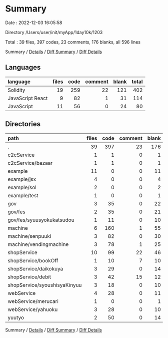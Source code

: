 # Summary

Date : 2022-12-03 16:05:58

Directory /Users/user/init/myApp/1day10k/1203

Total : 39 files,  397 codes, 23 comments, 176 blanks, all 596 lines

Summary / [Details](details.md) / [Diff Summary](diff.md) / [Diff Details](diff-details.md)

## Languages
| language | files | code | comment | blank | total |
| :--- | ---: | ---: | ---: | ---: | ---: |
| Solidity | 19 | 259 | 22 | 121 | 402 |
| JavaScript React | 9 | 82 | 1 | 31 | 114 |
| JavaScript | 11 | 56 | 0 | 24 | 80 |

## Directories
| path | files | code | comment | blank | total |
| :--- | ---: | ---: | ---: | ---: | ---: |
| . | 39 | 397 | 23 | 176 | 596 |
| c2cService | 1 | 1 | 0 | 1 | 2 |
| c2cService/bazaar | 1 | 1 | 0 | 1 | 2 |
| example | 11 | 0 | 0 | 11 | 11 |
| example/jsx | 4 | 0 | 0 | 4 | 4 |
| example/sol | 2 | 0 | 0 | 2 | 2 |
| example/test | 1 | 0 | 0 | 1 | 1 |
| gov | 3 | 35 | 0 | 22 | 57 |
| gov/fes | 2 | 35 | 0 | 21 | 56 |
| gov/fes/syuusyokukatsudou | 1 | 11 | 0 | 10 | 21 |
| machine | 6 | 160 | 1 | 55 | 216 |
| machine/senpuuki | 3 | 82 | 0 | 30 | 112 |
| machine/vendingmachine | 3 | 78 | 1 | 25 | 104 |
| shopService | 10 | 99 | 22 | 46 | 167 |
| shopService/bookOff | 1 | 10 | 7 | 10 | 27 |
| shopService/daikokuya | 3 | 29 | 0 | 14 | 43 |
| shopService/debit | 3 | 42 | 15 | 12 | 69 |
| shopService/syoushisyaKinyuu | 3 | 18 | 0 | 10 | 28 |
| webService | 4 | 28 | 0 | 11 | 39 |
| webService/merucari | 1 | 0 | 0 | 1 | 1 |
| webService/yahuoku | 3 | 28 | 0 | 10 | 38 |
| yuutyo | 2 | 50 | 0 | 14 | 64 |

Summary / [Details](details.md) / [Diff Summary](diff.md) / [Diff Details](diff-details.md)